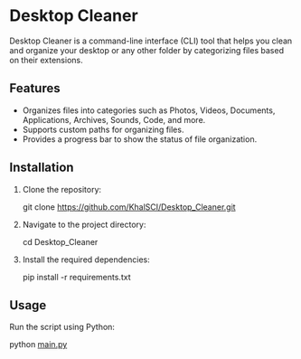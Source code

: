 # Desktop Cleaner

Desktop Cleaner is a command-line interface (CLI) tool that helps you clean and organize your desktop or any other folder by categorizing files based on their extensions.

## Features

- Organizes files into categories such as Photos, Videos, Documents, Applications, Archives, Sounds, Code, and more.
- Supports custom paths for organizing files.
- Provides a progress bar to show the status of file organization.

## Installation

1. Clone the repository:
 
    git clone https://github.com/KhalSCI/Desktop_Cleaner.git

2. Navigate to the project directory:
  
    cd Desktop_Cleaner

3. Install the required dependencies:
 
    pip install -r requirements.txt


## Usage

Run the script using Python:

python [main.py]()
